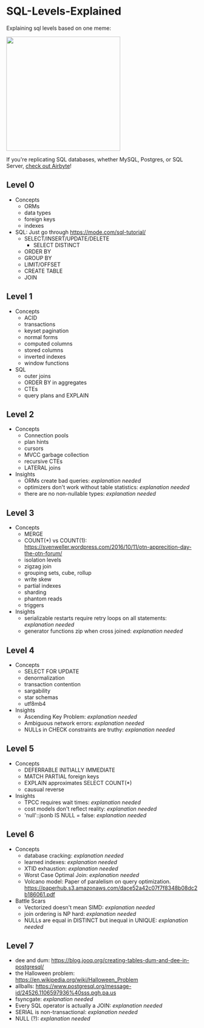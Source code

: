 # SQL-Levels-Explained

Explaining sql levels based on one meme:

<img src="https://user-images.githubusercontent.com/6764957/185188888-e06ef45b-c749-4f19-b918-1d3530f4f634.png" height=300 />

If you're replicating SQL databases, whether MySQL, Postgres, or SQL Server, [check out Airbyte](https://www.theseattledataguy.com/what-is-airbyte-and-why-you-should-use-it/)!

## Level 0

- Concepts
  - ORMs
  - data types
  - foreign keys
  - indexes
- SQL: Just go through https://mode.com/sql-tutorial/
  - SELECT/INSERT/UPDATE/DELETE
    - SELECT DISTINCT
  - ORDER BY
  - GROUP BY
  - LIMIT/OFFSET
  - CREATE TABLE
  - JOIN


## Level 1

- Concepts
  - ACID
  - transactions
  - keyset pagination
  - normal forms
  - computed columns
  - stored columns
  - inverted indexes
  - window functions
- SQL
  - outer joins
  - ORDER BY in aggregates
  - CTEs
  - query plans and EXPLAIN

## Level 2

- Concepts
  - Connection pools
  - plan hints
  - cursors
  - MVCC garbage collection
  - recursive CTEs
  - LATERAL joins
- Insights
  - ORMs create bad queries: *explanation needed*
  - optimizers don't work without table statistics: *explanation needed*
  - there are no non-nullable types: *explanation needed*
  
## Level 3

- Concepts
  - MERGE
  - COUNT(*) vs COUNT(1): https://svenweller.wordpress.com/2016/10/11/otn-apprecition-day-the-otn-forum/
  - isolation levels
  - zigzag join
  - grouping sets, cube, rollup
  - write skew
  - partial indexes
  - sharding
  - phantom reads
  - triggers
- Insights
  - serializable restarts require retry loops on all statements: *explanation needed*
  - generator functions zip when cross joined: *explanation needed*
  
## Level 4

- Concepts
  - SELECT FOR UPDATE
  - denormalization
  - transaction contention
  - sargability
  - star schemas
  - utf8mb4
- Insights
  - Ascending Key Problem: *explanation needed*
  - Ambiguous network errors: *explanation needed*
  - NULLs in CHECK constraints are truthy: *explanation needed*
  
## Level 5

- Concepts
  - DEFERRABLE INITIALLY IMMEDIATE
  - MATCH PARTIAL foreign keys
  - EXPLAIN approximates SELECT COUNT(*)
  - causual reverse
- Insights
  - TPCC requires wait times: *explanation needed*
  - cost models don't reflect reality: *explanation needed*
  - 'null'::jsonb IS NULL = false: *explanation needed*

## Level 6
  
- Concepts
  - database cracking: *explanation needed*
  - learned indexes: *explanation needed*
  - XTID exhaustion: *explanation needed*
  - Worst Case Optimal Join: *explanation needed*
  - Volcano model: Paper of paralelism on query optimization. https://paperhub.s3.amazonaws.com/dace52a42c07f7f8348b08dc2b186061.pdf
- Battle Scars
  - Vectorized doesn't mean SIMD: *explanation needed*
  - join ordering is NP hard: *explanation needed*
  - NULLs are equal in DISTINCT but inequal in UNIQUE: *explanation needed*


## Level 7


- dee and dum: https://blog.jooq.org/creating-tables-dum-and-dee-in-postgresql/
- the Halloween problem: https://en.wikipedia.org/wiki/Halloween_Problem
- allballs: https://www.postgresql.org/message-id/24526.1106597936%40sss.pgh.pa.us
- fsyncgate: *explanation needed*
- Every SQL operator is actually a JOIN: *explanation needed*
- SERIAL is non-transactional: *explanation needed*
- NULL (?): *explanation needed*
